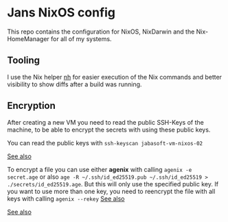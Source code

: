 # Jans NixOS config

This repo contains the configuration for NixOS, NixDarwin and the Nix-HomeManager for all of my systems.

## Tooling

I use the Nix helper [nh](https://github.com/viperML/nh) for easier execution of the Nix commands and better visibility to show diffs after a build was running.

## Encryption

After creating a new VM you need to read the public SSH-Keys of the machine, to be able to encrypt the secrets with using these public keys.

You can read the public keys with `ssh-keyscan jabasoft-vm-nixos-02`

[See also](https://nixos.wiki/wiki/Agenix)

To encrypt a file you can use either **agenix** with calling `agenix -e secret.age` or also `age -R ~/.ssh/id_ed25519.pub ~/.ssh/id_ed25519 > ./secrets/id_ed25519.age`. But this will only use the specified public key. If you want to use more than one key, you need to reencrypt the file with all keys with calling `agenix --rekey` [See also](https://github.com/ryantm/agenix?tab=readme-ov-file#rekeying)

[See also](https://jonascarpay.com/posts/2021-07-27-agenix.html)
